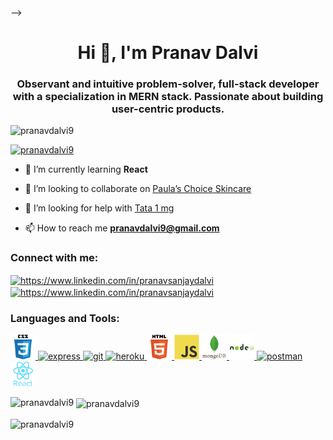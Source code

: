 <!-- ### Hi there 👋

<!--
**PranavDalvi9/PranavDalvi9** is a ✨ _special_ ✨ repository because its `README.md` (this file) appears on your GitHub profile.

Here are some ideas to get you started:

- 🔭 I’m currently working on ...
- 🌱 I’m currently learning ...
- 👯 I’m looking to collaborate on ...
- 🤔 I’m looking for help with ...
- 💬 Ask me about ...
- 📫 How to reach me: ...
- 😄 Pronouns: ...
- ⚡ Fun fact: ...
-->
 -->
 
 
 
 <h1 align="center">Hi 👋, I'm Pranav Dalvi</h1>
<h3 align="center">Observant and intuitive problem-solver, full-stack developer with a specialization in MERN stack. Passionate about building user-centric products.</h3>

<p align="left"> <img src="https://komarev.com/ghpvc/?username=pranavdalvi9&label=Profile%20views&color=0e75b6&style=flat" alt="pranavdalvi9" /> </p>

<p align="left"> <a href="https://github.com/ryo-ma/github-profile-trophy"><img src="https://github-profile-trophy.vercel.app/?username=pranavdalvi9" alt="pranavdalvi9" /></a> </p>

- 🌱 I’m currently learning **React**

- 👯 I’m looking to collaborate on [Paula’s Choice Skincare](https://friendly-edison-187e8d.netlify.app/)

- 🤝 I’m looking for help with [Tata 1 mg](https://github.com/meghashyamgollu/1mg-construct)

- 📫 How to reach me **pranavdalvi9@gmail.com**

<h3 align="left">Connect with me:</h3>
<p align="left">
<a href="https://linkedin.com/in/https://www.linkedin.com/in/pranavsanjaydalvi" target="blank"><img align="center" src="https://raw.githubusercontent.com/rahuldkjain/github-profile-readme-generator/master/src/images/icons/Social/linked-in-alt.svg" alt="https://www.linkedin.com/in/pranavsanjaydalvi" height="30" width="40" /></a>
 <a href="https://twitter.com/in/https://www.linkedin.com/in/pranavsanjaydalvi" target="blank"><img align="center" src="https://www.freepnglogos.com/uploads/twitter-logo-png/twitter-logo-vector-png-clipart-1.png" alt="https://www.linkedin.com/in/pranavsanjaydalvi" height="30" width="40" /></a>
</p>

<h3 align="left">Languages and Tools:</h3>
<p align="left"> <a href="https://www.w3schools.com/css/" target="_blank" rel="noreferrer"> <img src="https://raw.githubusercontent.com/devicons/devicon/master/icons/css3/css3-original-wordmark.svg" alt="css3" width="40" height="40"/> </a> <a href="https://expressjs.com" target="_blank" rel="noreferrer"> <img src="https://camo.githubusercontent.com/97d0a6e43d5635a95918b239346676fa9e85bd3ecbf1664b2cd122f85d5a3756/68747470733a2f2f65787465726e616c2d636f6e74656e742e6475636b6475636b676f2e636f6d2f69752f3f753d68747470732533412532462532467777772e6d656d656e746f746563682e696e253246617373657473253246696d6167657325324669636f6e73253246657870726573732e706e6726663d31266e6f66623d31" alt="express" width="40" height="40"/> </a> <a href="https://git-scm.com/" target="_blank" rel="noreferrer"> <img src="https://www.vectorlogo.zone/logos/git-scm/git-scm-icon.svg" alt="git" width="40" height="40"/> </a> <a href="https://heroku.com" target="_blank" rel="noreferrer"> <img src="https://www.vectorlogo.zone/logos/heroku/heroku-icon.svg" alt="heroku" width="40" height="40"/> </a> <a href="https://www.w3.org/html/" target="_blank" rel="noreferrer"> <img src="https://raw.githubusercontent.com/devicons/devicon/master/icons/html5/html5-original-wordmark.svg" alt="html5" width="40" height="40"/> </a> <a href="https://developer.mozilla.org/en-US/docs/Web/JavaScript" target="_blank" rel="noreferrer"> <img src="https://raw.githubusercontent.com/devicons/devicon/master/icons/javascript/javascript-original.svg" alt="javascript" width="40" height="40"/> </a> <a href="https://www.mongodb.com/" target="_blank" rel="noreferrer"> <img src="https://raw.githubusercontent.com/devicons/devicon/master/icons/mongodb/mongodb-original-wordmark.svg" alt="mongodb" width="40" height="40"/> </a> <a href="https://nodejs.org" target="_blank" rel="noreferrer"> <img src="https://raw.githubusercontent.com/devicons/devicon/master/icons/nodejs/nodejs-original-wordmark.svg" alt="nodejs" width="40" height="40"/> </a> <a href="https://postman.com" target="_blank" rel="noreferrer"> <img src="https://www.vectorlogo.zone/logos/getpostman/getpostman-icon.svg" alt="postman" width="40" height="40"/> </a> <a href="https://reactjs.org/" target="_blank" rel="noreferrer"> <img src="https://raw.githubusercontent.com/devicons/devicon/master/icons/react/react-original-wordmark.svg" alt="react" width="40" height="40"/> </a> </p>

<p><img align="left" src="https://github-readme-stats.vercel.app/api/top-langs?username=pranavdalvi9&show_icons=true&locale=en&layout=compact" alt="pranavdalvi9" /></p>

<p>&nbsp;<img align="center" src="https://github-readme-stats.vercel.app/api?username=pranavdalvi9&show_icons=true&locale=en" alt="pranavdalvi9" /></p>

<p><img align="center" src="https://github-readme-streak-stats.herokuapp.com/?user=pranavdalvi9&" alt="pranavdalvi9" /></p>
